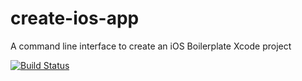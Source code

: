 # create-ios-app
A command line interface to create an iOS Boilerplate Xcode project

[![Build Status](https://travis-ci.org/dehlen/create-ios-app.svg?branch=develop)](https://travis-ci.org/dehlen/create-ios-app)
